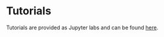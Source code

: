 # Tutorials

Tutorials are provided as Jupyter labs and can be found [here](https://github.com/marcnol/pyHiM).

